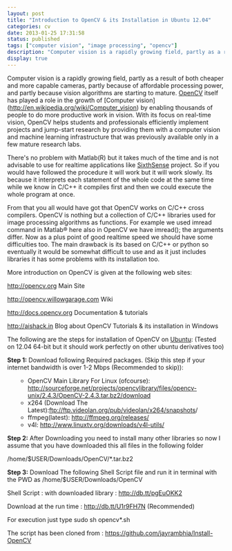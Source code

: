 ```yaml
---
layout: post
title: "Introduction to OpenCV & its Installation in Ubuntu 12.04"
categories: cv
date: 2013-01-25 17:31:58
status: published
tags: ["computer vision", "image processing", "opencv"]
description: "Computer vision is a rapidly growing field, partly as a result of both cheaper and more capable cameras, partly because of affordable processing power, and partly because vision algorithms are starting to mature. "
display: true
---
```

Computer vision is a rapidly growing field, partly as a result of both cheaper and more capable cameras, partly because of affordable processing power, and partly because vision algorithms are starting to mature. [OpenCV](http://opencv.org/) itself has played a role in the growth of [Computer vision] (http://en.wikipedia.org/wiki/Computer_vision) by enabling thousands of people to do more productive work in vision. With its focus on real-time vision, OpenCV helps students and professionals efficiently implement projects and jump-start research by providing them with a computer vision and machine learning infrastructure that was previously available only in a few mature research labs.

There's no problem with Matlab(R) but it takes much of the time and is not advisable to use for realtime applications like [SixthSense](/cv/2012/07/10/image-processing-1.html) project. So if you would have followed the procedure it will work but it will work slowly. Its because it interprets each statement of the whole code at the same time while we know in C/C++ it compiles first and then we could execute the whole program at once.

From that you all would have got that OpenCV works on C/C++ cross compilers. OpenCV is nothing but a collection of C/C++ libraries used for image processing algorithms as functions. For example we used imread command in Matlab® here also in OpenCV we have imread(); the arguments differ. Now as a plus point of good realtime speed we should have some difficulties too. The main drawback is its based on C/C++ or python so eventually it would be somewhat difficult to use and as it just includes libraries it has some problems with its installation too.

More introduction on OpenCV is given at the following web sites:

<a href="http://opencv.org/">http://opencv.org</a> Main Site

<a href="http://opencv.willowgarage.com/">http://opencv.willowgarage.com</a> Wiki

<a href="http://docs.opencv.org/">http://docs.opencv.org</a> Documentation &amp; tutorials

<a href="http://aishack.in/">http://aishack.in</a> Blog about OpenCV Tutorials &amp; its installation in Windows

The following are the steps for installation of OpenCV on <a class="zem_slink" title="Ubuntu (operating system)" href="http://en.wikipedia.org/wiki/Ubuntu_%28operating_system%29" target="_blank" rel="wikipedia">Ubuntu</a>: (Tested on 12.04 64-bit but it should work perfectly on other ubuntu derivatives too)


 <b>Step 1:</b> Download following Required packages. (Skip this step if your internet bandwidth is over 1-2 Mbps (Recommended to skip)):  
<ul>
<ul>
	<li> OpenCV Main Library For Linux (ofcourse):   <a href="http://sourceforge.net/projects/opencvlibrary/files/opencv-unix/2.4.3/OpenCV-2.4.3.tar.bz2/download">http://sourceforge.net/projects/opencvlibrary/files/opencv-unix/2.4.3/OpenCV-2.4.3.tar.bz2/download</a></li>
	<li> x264 (Download The Latest):<a href="ftp://ftp.videolan.org/pub/videolan/x264/snapshots/x264-snapshot-20121114-2245-stable.tar.bz2">ftp://ftp.videolan.org/pub/videolan/x264/snapshots</a>/  </li>
	<li> ffmpeg(latest): <a href="http://ffmpeg.org/releases/">http://ffmpeg.org/releases/</a>  </li>
	<li> v4l: <a href="http://www.linuxtv.org/downloads/v4l-utils/">http://www.linuxtv.org/downloads/v4l-utils/</a>  </li>
</ul>
</ul>
 <b>Step 2:</b> After Downloading you need to install many other libraries so now I assume that you have downloaded this all files in the following folder  

  /home/$USER/Downloads/OpenCV/*.tar.bz2  

 <b>Step 3:</b> Download The following Shell Script file and run it in terminal with the PWD as /home/$USER/Downloads/OpenCV  

 Shell Script : with downloaded library : <a href="http://db.tt/pgEuOKK2">http://db.tt/pgEuOKK2</a>  

  Download at the run time : <a href="http://db.tt/U1r9FH7N">http://db.tt/U1r9FH7N</a> (Recommended)  

For execution just type sudo sh opencv*.sh

The script has been cloned from : https://github.com/jayrambhia/Install-OpenCV
